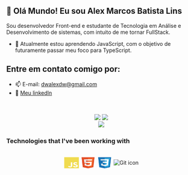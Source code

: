 ## 👋 Olá Mundo! Eu sou Alex Marcos Batista Lins
Sou desenvolvedor Front-end e estudante de Tecnologia em Análise e Desenvolvimento de sistemas, com intuito de me tornar FullStack.

- 🌱 Atualmente estou aprendendo JavaScript, com o objetivo de futuramente passar meu foco para TypeScript.

## Entre em contato comigo por:

- 📫 E-mail: <a href="mailto:dwalexdw@gmail.com"> dwalexdw@gmail.com </a>
- 💭 <a href="https://www.linkedin.com/in/alex-marcos">Meu linkedIn</a>


</br>
</br>
<div align="center">
  <img src="https://github-readme-stats.vercel.app/api?username=Laetuus&show_icons=true&theme=radical&include_all_commits=true&count_private=true"/>
  <img height=195px src="https://github-readme-stats.vercel.app/api/top-langs/?username=Laetuus&layout=compact&langs_count=7&theme=radical"/>
</div>
<div align='center'>
    <img src="http://github-readme-streak-stats.herokuapp.com?user=Laetuus&theme=radical&date_format=M%20j%5B%2C%20Y%5D">
</div>    



### Technologies that I've been working with
 <div align="center">
     <div style="display: inline_block margin-left:auto margin-rigth:auto"><br> 
       <img align="center" alt="JavaScript icon" height="30" width="40" src="https://raw.githubusercontent.com/devicons/devicon/master/icons/javascript/javascript-plain.svg">   
       <img align="center" alt="HTML icon" height="30" width="40" src="https://raw.githubusercontent.com/devicons/devicon/master/icons/html5/html5-original.svg">
       <img align="center" alt="CSS icon" height="30" width="40" src="https://raw.githubusercontent.com/devicons/devicon/master/icons/css3/css3-original.svg">
       <img align="center" alt="Git icon" height="30" width="40" src="https://cdn.jsdelivr.net/gh/devicons/devicon/icons/git/git-original.svg">
</div>
